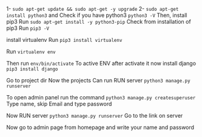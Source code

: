 1- `sudo apt-get update && sudo apt-get -y upgrade`
2- `sudo apt-get install python3`
and Check if you have python3
`python3 -V`
Then, install pip3
Run `sudo apt-get install -y python3-pip`
Check from installation of pip3
Run `pip3 -V`

install virtualenv
Run `pip3 install virtualenv`

Run `virtualenv env`

Then run `env/bin/activate` To active ENV
after activate it now install django `pip3 install django`

Go to project dir
Now the projects Can run
RUN server `python3 manage.py runserver` 

To open admin panel
run the command `python3 manage.py createsuperuser`
Type name, skip Email and type password

Now RUN server `python3 manage.py runserver` 
Go to the link on server

Now go to admin page from homepage and write your name and password

